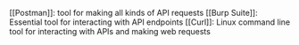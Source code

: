 [[Postman]]: tool for making all kinds of API requests
[[Burp Suite]]: Essential tool for interacting with API endpoints
[[Curl]]: Linux command line tool for interacting with APIs and making web requests